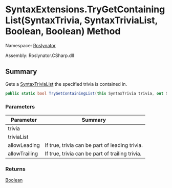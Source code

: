 # SyntaxExtensions\.TryGetContainingList\(SyntaxTrivia, SyntaxTriviaList, Boolean, Boolean\) Method

Namespace: [Roslynator](../../README.md)

Assembly: Roslynator\.CSharp\.dll

## Summary

Gets a [SyntaxTriviaList](https://docs.microsoft.com/en-us/dotnet/api/microsoft.codeanalysis.syntaxtrivialist) the specified trivia is contained in\.

```csharp
public static bool TryGetContainingList(this SyntaxTrivia trivia, out SyntaxTriviaList triviaList, bool allowLeading = true, bool allowTrailing = true)
```

### Parameters

| Parameter | Summary |
| --------- | ------- |
| trivia | |
| triviaList | |
| allowLeading | If true, trivia can be part of leading trivia\. |
| allowTrailing | If true, trivia can be part of trailing trivia\. |

### Returns

[Boolean](https://docs.microsoft.com/en-us/dotnet/api/system.boolean)



